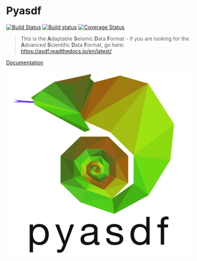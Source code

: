 Pyasdf
======

[![Build Status](https://travis-ci.org/SeismicData/pyasdf.svg?branch=master)](https://travis-ci.org/SeismicData/pyasdf)
[![Build status](https://ci.appveyor.com/api/projects/status/1iditbggou59at6q/branch/master?svg=true)](https://ci.appveyor.com/project/krischer/pyasdf/branch/master) [![Coverage Status](https://img.shields.io/coveralls/SeismicData/pyasdf.svg)](https://coveralls.io/r/SeismicData/pyasdf)

> This is the **A**daptable **S**eismic **D**ata **F**ormat - if you are looking for the **A**dvanced **S**cientific **D**ata **F**ormat, go here: https://asdf.readthedocs.io/en/latest/


[Documentation](http://seismicdata.github.io/pyasdf/)

![Logo](/doc/logo/pyasdf_logo.png)
